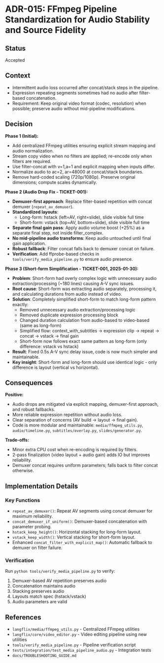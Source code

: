 # ADR-015: FFmpeg Pipeline Standardization for Audio Stability and Source Fidelity

## Status
Accepted

## Context
- Intermittent audio loss occurred after concat/stack steps in the pipeline.
- Expression repeating segments sometimes had no audio after filter-based concatenation.
- Requirement: Keep original video format (codec, resolution) when possible; preserve audio without mid-pipeline modifications.

## Decision
**Phase 1 (Initial):**
- Add centralized FFmpeg utilities ensuring explicit stream mapping and audio normalization.
- Stream copy video when no filters are applied; re-encode only when filters are required.
- Use filter-concat with v=1,a=1 and explicit mapping when inputs differ.
- Normalize audio to ac=2, ar=48000 at concat/stack boundaries.
- Remove hard-coded scaling (720p/1080p). Preserve original dimensions; compute scales dynamically.

**Phase 2 (Audio Drop Fix - TICKET-001):**
- **Demuxer-first approach**: Replace filter-based repetition with concat demuxer (`repeat_av_demuxer`).
- **Standardized layouts**: 
  - Long-form: hstack (left=AV, right=slide), slide visible full time
  - Short-form: vstack (top=AV, bottom=slide), slide visible full time
- **Separate final gain pass**: Apply audio volume boost (+25%) as a separate final step, not inside filter_complex.
- **No mid-pipeline audio transforms**: Keep audio untouched until final gain application.
- **Robust fallback**: Filter concat falls back to demuxer concat on failure.
- **Verification**: Add ffprobe-based checks in `tools/verify_media_pipeline.py` to ensure audio presence.

**Phase 3 (Short-form Simplification - TICKET-001, 2025-01-30):**
- **Problem**: Short-form had overly complex logic with unnecessary audio extraction/processing (~180 lines) causing A-V sync issues.
- **Root cause**: Short-form was extracting audio separately, processing it, and calculating durations from audio instead of video.
- **Solution**: Completely simplified short-form to match long-form pattern exactly:
  - Removed unnecessary audio extraction/processing logic
  - Removed duplicate expression processing block
  - Changed duration calculation from audio-based to video-based (same as long-form)
  - Simplified flow: context_with_subtitles → expression clip → repeat → concat → vstack → final gain
  - Short-form now follows exact same pattern as long-form (only difference: vstack vs hstack)
- **Result**: Fixed 0.5s A-V sync delay issue, code is now much simpler and maintainable.
- **Key insight**: Short-form and long-form should use identical logic - only difference is layout (vertical vs horizontal).

## Consequences
**Positive:**
- Audio drops are mitigated via explicit mapping, demuxer-first approach, and robust fallbacks.
- More reliable expression repetition without audio loss.
- Clear separation of concerns (AV build → layout → final gain).
- Code is more modular and maintainable: `media/ffmpeg_utils.py`, `audio/timeline.py`, `subtitles/overlay.py`, `slides/generator.py`.

**Trade-offs:**
- Minor extra CPU cost when re-encoding is required by filters.
- 2-pass finalization (video layout + audio gain) adds IO but improves reliability.
- Demuxer concat requires uniform parameters; falls back to filter concat otherwise.

## Implementation Details
### Key Functions
- `repeat_av_demuxer()`: Repeat AV segments using concat demuxer for maximum reliability.
- `concat_demuxer_if_uniform()`: Demuxer-based concatenation with parameter probing.
- `hstack_keep_height()`: Horizontal stacking for long-form layout.
- `vstack_keep_width()`: Vertical stacking for short-form layout.
- Enhanced `concat_filter_with_explicit_map()`: Automatic fallback to demuxer on filter failure.

### Verification
Run `python tools/verify_media_pipeline.py` to verify:
1. Demuxer-based AV repetition preserves audio
2. Concatenation maintains audio
3. Stacking preserves audio
4. Layouts match spec (hstack/vstack)
5. Audio parameters are valid

## References
- `langflix/media/ffmpeg_utils.py` - Centralized FFmpeg utilities
- `langflix/core/video_editor.py` - Video editing pipeline using new utilities
- `tools/verify_media_pipeline.py` - Pipeline verification script
- `tests/integration/test_media_pipeline_audio.py` - Integration tests
- `docs/TROUBLESHOOTING_GUIDE.md`
